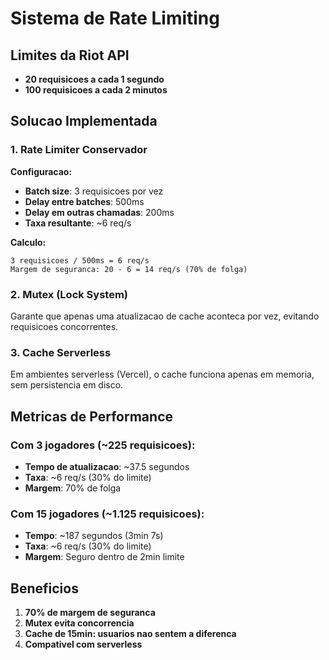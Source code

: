 # Sistema de Rate Limiting

## Limites da Riot API

- **20 requisicoes a cada 1 segundo**
- **100 requisicoes a cada 2 minutos**

## Solucao Implementada

### 1. Rate Limiter Conservador

**Configuracao:**
- **Batch size**: 3 requisicoes por vez
- **Delay entre batches**: 500ms
- **Delay em outras chamadas**: 200ms
- **Taxa resultante**: ~6 req/s

**Calculo:**
```
3 requisicoes / 500ms = 6 req/s
Margem de seguranca: 20 - 6 = 14 req/s (70% de folga)
```

### 2. Mutex (Lock System)

Garante que apenas uma atualizacao de cache aconteca por vez, evitando requisicoes concorrentes.

### 3. Cache Serverless

Em ambientes serverless (Vercel), o cache funciona apenas em memoria, sem persistencia em disco.

## Metricas de Performance

### Com 3 jogadores (~225 requisicoes):
- **Tempo de atualizacao**: ~37.5 segundos
- **Taxa**: ~6 req/s (30% do limite)
- **Margem**: 70% de folga

### Com 15 jogadores (~1.125 requisicoes):
- **Tempo**: ~187 segundos (3min 7s)
- **Taxa**: ~6 req/s (30% do limite)
- **Margem**: Seguro dentro de 2min limite

## Beneficios

1. **70% de margem de seguranca**
2. **Mutex evita concorrencia**
3. **Cache de 15min: usuarios nao sentem a diferenca**
4. **Compativel com serverless**
